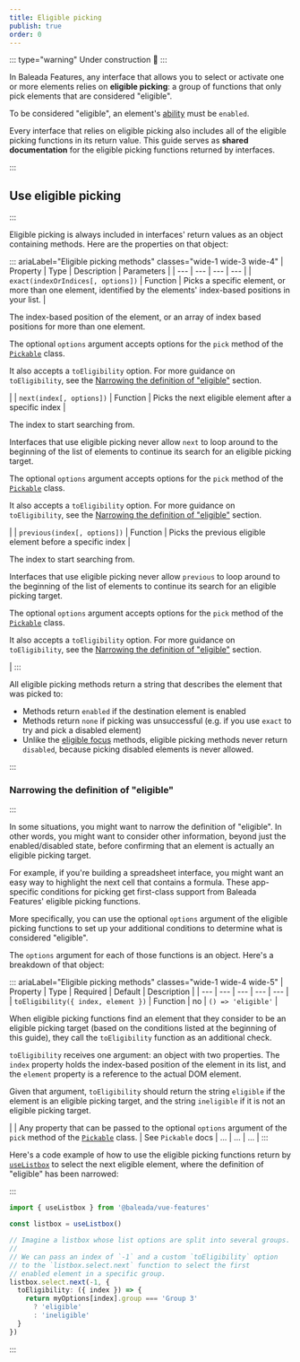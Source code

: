 ```yaml
---
title: Eligible picking
publish: true
order: 0
---
```


::: type="warning"
Under construction 🚧
:::

In Baleada Features, any interface that allows you to select or activate one or more elements relies on **eligible picking**: a group of functions that only pick elements that are considered "eligible".

To be considered "eligible", an element's [ability](/docs/features/ability) must be `enabled`.

Every interface that relies on eligible picking also includes all of the eligible picking functions in its return value. This guide serves as **shared documentation** for the eligible picking functions returned by interfaces.


:::
## Use eligible picking
:::

Eligible picking is always included in interfaces' return values as an object containing methods. Here are the properties on that object:

::: ariaLabel="Eligible picking methods" classes="wide-1 wide-3 wide-4"
| Property | Type | Description | Parameters |
| --- | --- | --- | --- |
| `exact(indexOrIndices[, options])` | Function | Picks a specific element, or more than one element, identified by the elements' index-based positions in your list. | <p>The index-based position of the element, or an array of index based positions for more than one element.</p><p>The optional `options` argument accepts options for the `pick` method of the [`Pickable`](/docs/logic/classes/Pickable) class.</p><p>It also accepts a `toEligibility` option. For more guidance on `toEligibility`, see the [Narrowing the definition of "eligible"](#narrowing-the-definition-of-eligible) section.</p> |
| `next(index[, options])` | Function | Picks the next eligible element after a specific index | <p>The index to start searching from.</p><p>Interfaces that use eligible picking never allow `next` to loop around to the beginning of the list of elements to continue its search for an eligible picking target.</p><p>The optional `options` argument accepts options for the `pick` method of the [`Pickable`](/docs/logic/classes/Pickable) class.</p><p>It also accepts a `toEligibility` option. For more guidance on `toEligibility`, see the [Narrowing the definition of "eligible"](#narrowing-the-definition-of-eligible) section.</p> |
| `previous(index[, options])` | Function | Picks the previous eligible element before a specific index | <p>The index to start searching from.</p><p>Interfaces that use eligible picking never allow `previous` to loop around to the beginning of the list of elements to continue its search for an eligible picking target.</p><p>The optional `options` argument accepts options for the `pick` method of the [`Pickable`](/docs/logic/classes/Pickable) class.</p><p>It also accepts a `toEligibility` option. For more guidance on `toEligibility`, see the [Narrowing the definition of "eligible"](#narrowing-the-definition-of-eligible) section.</p> |
:::

All eligible picking methods return a string that describes the element that was picked to:
- Methods return `enabled` if the destination element is enabled
- Methods return `none` if picking was unsuccessful (e.g. if you use `exact` to try and pick a disabled element)
- Unlike the [eligible focus](/docs/features/shared/eligible-focus) methods, eligible picking methods never return `disabled`, because picking disabled elements is never allowed.


:::
### Narrowing the definition of "eligible" 
:::

In some situations, you might want to narrow the definition of "eligible". In other words, you might want to consider other information, beyond just the enabled/disabled state, before confirming that an element is actually an eligible picking target.

For example, if you're building a spreadsheet interface, you might want an easy way to highlight the next cell that contains a formula. These app-specific conditions for picking get first-class support from Baleada Features' eligible picking functions.

More specifically, you can use the optional `options` argument of the eligible picking functions to set up your additional conditions to determine what is considered "eligible".

The `options` argument for each of those functions is an object. Here's a breakdown of that object:

::: ariaLabel="Eligible picking methods" classes="wide-1 wide-4 wide-5"
| Property | Type | Required | Default | Description |
| --- | --- | --- | --- | --- |
| `toEligibility({ index, element })` | Function | no | `() => 'eligible'` | <p>When eligible picking functions find an element that they consider to be an eligible picking target (based on the conditions listed at the beginning of this guide), they call the `toEligibility` function as an additional check.</p><p>`toEligibility` receives one argument: an object with two properties. The `index` property holds the index-based position of the element in its list, and the `element` property is a reference to the actual DOM element.</p><p>Given that argument, `toEligibility` should return the string `eligible` if the element is an eligible picking target, and the string `ineligible` if it is not an eligible picking target.</p> |
| Any property that can be passed to the optional `options` argument of the `pick` method of the [`Pickable`](/docs/logic/classes/Pickable) class. | See `Pickable` docs | ... | ... | ... |
:::

Here's a code example of how to use the eligible picking functions return by [`useListbox`](/docs/features/interfaces/listbox) to select the next eligible element, where the definition of "eligible" has been narrowed:

:::
```ts
import { useListbox } from '@baleada/vue-features'

const listbox = useListbox()

// Imagine a listbox whose list options are split into several groups.
//
// We can pass an index of `-1` and a custom `toEligibility` option
// to the `listbox.select.next` function to select the first
// enabled element in a specific group.
listbox.select.next(-1, {
  toEligibility: ({ index }) => {
    return myOptions[index].group === 'Group 3'
      ? 'eligible'
      : 'ineligible'
  }
})
```
:::
